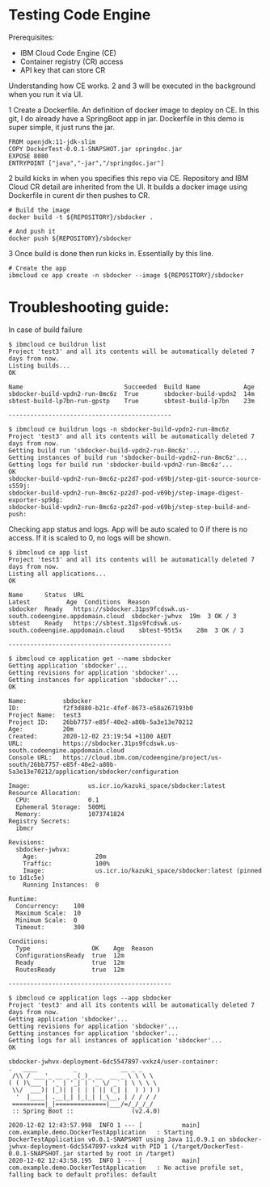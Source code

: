 # Testing Code Engine

Prerequisites:
- IBM Cloud Code Engine (CE)
- Container registry (CR) access 
- API key that can store CR

Understanding how CE works. 2 and 3 will be executed in the background when you run it via UI. 

1 Create a Dockerfile. An definition of docker image to deploy on CE.
In this git, I do already have a SpringBoot app in jar. Dockerfile in this demo is super simple, it just runs the jar.
```
FROM openjdk:11-jdk-slim
COPY DockerTest-0.0.1-SNAPSHOT.jar springdoc.jar
EXPOSE 8080
ENTRYPOINT ["java","-jar","/springdoc.jar"]  
```

2 build kicks in when you specifies this repo via CE. Repository and IBM Cloud CR detail are inherited from the UI.
It builds a docker image using Dockerfile in curent dir then pushes to CR.
```
# Build the image
docker build -t ${REPOSITORY}/sbdocker .

# And push it
docker push ${REPOSITORY}/sbdocker
```

3 Once build is done then run kicks in. Essentially by this line.
```
# Create the app
ibmcloud ce app create -n sbdocker --image ${REPOSITORY}/sbdocker
```

# Troubleshooting guide:
In case of build failure
```
$ ibmcloud ce buildrun list
Project 'test3' and all its contents will be automatically deleted 7 days from now.
Listing builds...
OK

Name                            Succeeded  Build Name            Age  
sbdocker-build-vpdn2-run-8mc6z  True       sbdocker-build-vpdn2  14m  
sbtest-build-lp7bn-run-gpstp    True       sbtest-build-lp7bn    23m  

---------------------------------------------

$ ibmcloud ce buildrun logs -n sbdocker-build-vpdn2-run-8mc6z
Project 'test3' and all its contents will be automatically deleted 7 days from now.
Getting build run 'sbdocker-build-vpdn2-run-8mc6z'...
Getting instances of build run 'sbdocker-build-vpdn2-run-8mc6z'...
Getting logs for build run 'sbdocker-build-vpdn2-run-8mc6z'...
OK
sbdocker-build-vpdn2-run-8mc6z-pz2d7-pod-v69bj/step-git-source-source-s559j:        
sbdocker-build-vpdn2-run-8mc6z-pz2d7-pod-v69bj/step-image-digest-exporter-sp9dg:    
sbdocker-build-vpdn2-run-8mc6z-pz2d7-pod-v69bj/step-step-build-and-push:   
```

Checking app status and logs. App will be auto scaled to 0 if there is no access. If it is scaled to 0, no logs will be shown.
```
$ ibmcloud ce app list
Project 'test3' and all its contents will be automatically deleted 7 days from now.
Listing all applications...
OK

Name      Status  URL                                                               Latest          Age  Conditions  Reason  
sbdocker  Ready   https://sbdocker.31ps9fcdswk.us-south.codeengine.appdomain.cloud  sbdocker-jwhvx  19m  3 OK / 3      
sbtest    Ready   https://sbtest.31ps9fcdswk.us-south.codeengine.appdomain.cloud    sbtest-95t5x    28m  3 OK / 3      

---------------------------------------------

$ ibmcloud ce application get --name sbdocker
Getting application 'sbdocker'...
Getting revisions for application 'sbdocker'...
Getting instances for application 'sbdocker'...
OK

Name:          sbdocker  
ID:            f2f3d880-b21c-4fef-8673-e58a267193b0  
Project Name:  test3  
Project ID:    26bb7757-e85f-40e2-a80b-5a3e13e70212  
Age:           20m  
Created:       2020-12-02 23:19:54 +1100 AEDT  
URL:           https://sbdocker.31ps9fcdswk.us-south.codeengine.appdomain.cloud  
Console URL:   https://cloud.ibm.com/codeengine/project/us-south/26bb7757-e85f-40e2-a80b-5a3e13e70212/application/sbdocker/configuration  

Image:                us.icr.io/kazuki_space/sbdocker:latest  
Resource Allocation:    
  CPU:                0.1  
  Ephemeral Storage:  500Mi  
  Memory:             1073741824  
Registry Secrets:       
  ibmcr  

Revisions:     
  sbdocker-jwhvx:    
    Age:                20m  
    Traffic:            100%  
    Image:              us.icr.io/kazuki_space/sbdocker:latest (pinned to 1d1c5e)  
    Running Instances:  0  

Runtime:       
  Concurrency:    100  
  Maximum Scale:  10  
  Minimum Scale:  0  
  Timeout:        300  

Conditions:    
  Type                 OK    Age  Reason  
  ConfigurationsReady  true  12m    
  Ready                true  12m    
  RoutesReady          true  12m    

---------------------------------------------

$ ibmcloud ce application logs --app sbdocker
Project 'test3' and all its contents will be automatically deleted 7 days from now.
Getting application 'sbdocker'...
Getting revisions for application 'sbdocker'...
Getting instances for application 'sbdocker'...
Getting logs for all instances of application 'sbdocker'...
OK

sbdocker-jwhvx-deployment-6dc5547897-vxkz4/user-container:    
.   ____          _            __ _ _  
 /\\ / ___'_ __ _ _(_)_ __  __ _ \ \ \ \  
( ( )\___ | '_ | '_| | '_ \/ _` | \ \ \ \  
 \\/  ___)| |_)| | | | | || (_| |  ) ) ) )  
  '  |____| .__|_| |_|_| |_\__, | / / / /  
 =========|_|==============|___/=/_/_/_/  
 :: Spring Boot ::                (v2.4.0)  
  
2020-12-02 12:43:57.998  INFO 1 --- [           main] com.example.demo.DockerTestApplication   : Starting DockerTestApplication v0.0.1-SNAPSHOT using Java 11.0.9.1 on sbdocker-jwhvx-deployment-6dc5547897-vxkz4 with PID 1 (/target/DockerTest-0.0.1-SNAPSHOT.jar started by root in /target)  
2020-12-02 12:43:58.195  INFO 1 --- [           main] com.example.demo.DockerTestApplication   : No active profile set, falling back to default profiles: default  
```
